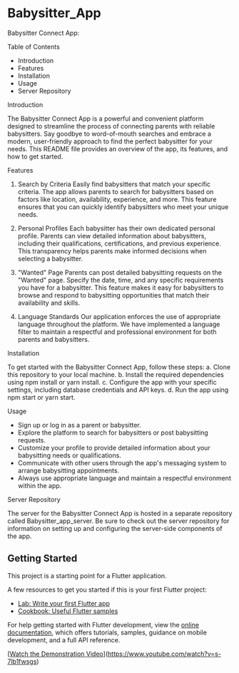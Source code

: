 # Babysitter_App

Babysitter Connect App:

Table of Contents
  - Introduction
  - Features
  - Installation
  - Usage
  - Server Repository
    
Introduction


The Babysitter Connect App is a powerful and convenient platform designed to streamline the process of connecting parents with reliable babysitters. Say goodbye to word-of-mouth searches and embrace a modern, user-friendly approach to find the perfect babysitter for your needs. This README file provides an overview of the app, its features, and how to get started.

Features

1. Search by Criteria
Easily find babysitters that match your specific criteria. The app allows parents to search for babysitters based on factors like location, availability, experience, and more. This feature ensures that you can quickly identify babysitters who meet your unique needs.

2. Personal Profiles
Each babysitter has their own dedicated personal profile. Parents can view detailed information about babysitters, including their qualifications, certifications, and previous experience. This transparency helps parents make informed decisions when selecting a babysitter.

3. "Wanted" Page
Parents can post detailed babysitting requests on the "Wanted" page. Specify the date, time, and any specific requirements you have for a babysitter. This feature makes it easy for babysitters to browse and respond to babysitting opportunities that match their availability and skills.

4. Language Standards
Our application enforces the use of appropriate language throughout the platform. We have implemented a language filter to maintain a respectful and professional environment for both parents and babysitters.

Installation

To get started with the Babysitter Connect App, follow these steps:
  a. Clone this repository to your local machine.
  b. Install the required dependencies using npm install or yarn install.
  c. Configure the app with your specific settings, including database credentials and API keys.
  d. Run the app using npm start or yarn start.
  
Usage

- Sign up or log in as a parent or babysitter.
- Explore the platform to search for babysitters or post babysitting requests.
- Customize your profile to provide detailed information about your babysitting needs or qualifications.
- Communicate with other users through the app's messaging system to arrange babysitting appointments.
- Always use appropriate language and maintain a respectful environment within the app.

Server Repository

The server for the Babysitter Connect App is hosted in a separate repository called Babysitter_app_server. Be sure to check out the server repository for information on setting up and configuring the server-side components of the app.

## Getting Started

This project is a starting point for a Flutter application.

A few resources to get you started if this is your first Flutter project:

- [Lab: Write your first Flutter app](https://docs.flutter.dev/get-started/codelab)
- [Cookbook: Useful Flutter samples](https://docs.flutter.dev/cookbook)

For help getting started with Flutter development, view the
[online documentation](https://docs.flutter.dev/), which offers tutorials,
samples, guidance on mobile development, and a full API reference.

[[Watch the Demonstration Video](https://i9.ytimg.com/vi_webp/s-7lb1fwsgs/maxresdefault.webp?v=65520e49&sqp=CMCfyKoG&rs=AOn4CLAP2zF_VaCi_PZpocxDol51TAqnHg)](https://www.youtube.com/watch?v=s-7lb1fwsgs)





